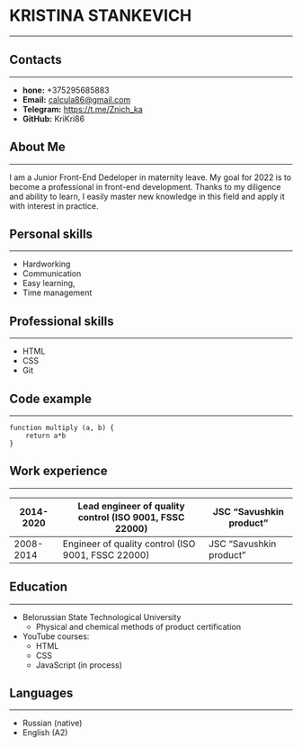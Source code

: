 # KRISTINA STANKEVICH

***

## Contacts

***

* __hone:__ +375295685883
* __Email:__ calcula86@gmail.com
* __Telegram:__ https://t.me/Znich_ka  
* __GitHub:__ KriKri86
                                                             
## About Me

***

I am a Junior Front-End Dedeloper in maternity leave. My goal for 2022 is to become a professional in front-end development. Thanks to my diligence and ability to learn, I easily master new knowledge in this field and apply it with interest in practice.

## Personal skills

***

* Hardworking
* Communication
* Easy learning,
* Time management

## Professional skills

***

* HTML
* CSS
* Git

## Code example

***

~~~
function multiply (a, b) {
    return a*b
}
~~~

## Work experience

***


2014-2020 | Lead engineer of quality control (ISO 9001, FSSC 22000)  |  JSC “Savushkin product”    
----------|----------------------------------------------------------|---------------------------
2008-2014 | Engineer of quality control (ISO 9001, FSSC 22000)       |  JSC “Savushkin product” 

## Education

***

*  Belorussian State Technological University
    + Physical and chemical methods of product certification
* YouTube courses\:
    + HTML
    + CSS
    + JavaScript (in process)


## Languages

***

* Russian (native)
* English (A2)
